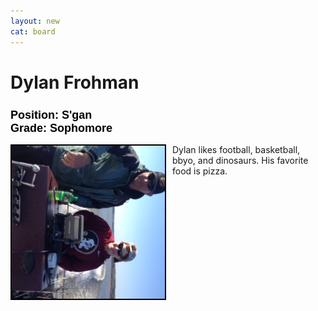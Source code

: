 ```yaml
---
layout: new
cat: board
---
```


<style>

h2 {
font-size: 18px;
color: Black;
font-family: Arial;
text-align: left;
}

div.maintext {
    -webkit-column-count: 2;
    -moz-column-count: 2;
    column-count: 2;
    margin: auto;
}

img {
    -webkit-column-span: 1;
    column-span: 1;
    -ms-transform: rotate(90deg);
    -webkit-transform: rotate(90deg);
    display: block;
    margin: inherit;
    border: 2px solid Black;

p {
    -webkit-column-span: 1;
    column-span: 1;
    text-align: left;

  }
h2 {
    -webkit-column-span: 1;
    column-span: 1;

  }
</style>

# Dylan Frohman
<h2> Position: S'gan <br>
Grade: Sophomore </h2>
<div class="maintext" style="max-width:540px;">
<img style="margin:auto; display:block; max-width:100%; max-height:100%" src="Dylan.jpg">
<p style="max-width: 235px;">Dylan likes football, basketball, bbyo, and dinosaurs. His favorite food is pizza.</p>
</div>
